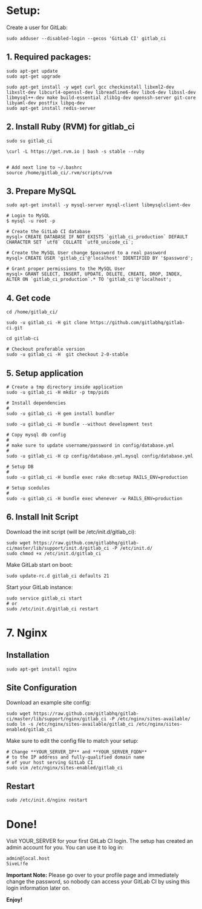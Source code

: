 # Setup: 

Create a user for GitLab:

    sudo adduser --disabled-login --gecos 'GitLab CI' gitlab_ci


## 1. Required packages:

    sudo apt-get update
    sudo apt-get upgrade

    sudo apt-get install -y wget curl gcc checkinstall libxml2-dev libxslt-dev libcurl4-openssl-dev libreadline6-dev libc6-dev libssl-dev libmysql++-dev make build-essential zlib1g-dev openssh-server git-core libyaml-dev postfix libpq-dev
    sudo apt-get install redis-server 

## 2. Install Ruby (RVM) for gitlab_ci

    sudo su gitlab_ci

    \curl -L https://get.rvm.io | bash -s stable --ruby


    # Add next line to ~/.bashrc
    source /home/gitlab_ci/.rvm/scripts/rvm


## 3. Prepare MySQL

    sudo apt-get install -y mysql-server mysql-client libmysqlclient-dev

    # Login to MySQL
    $ mysql -u root -p

    # Create the GitLab CI database
    mysql> CREATE DATABASE IF NOT EXISTS `gitlab_ci_production` DEFAULT CHARACTER SET `utf8` COLLATE `utf8_unicode_ci`;

    # Create the MySQL User change $password to a real password
    mysql> CREATE USER 'gitlab_ci'@'localhost' IDENTIFIED BY '$password';

    # Grant proper permissions to the MySQL User
    mysql> GRANT SELECT, INSERT, UPDATE, DELETE, CREATE, DROP, INDEX, ALTER ON `gitlab_ci_production`.* TO 'gitlab_ci'@'localhost';

## 4. Get code 

    cd /home/gitlab_ci/

    sudo -u gitlab_ci -H git clone https://github.com/gitlabhq/gitlab-ci.git

    cd gitlab-ci

    # Checkout preferable version
    sudo -u gitlab_ci -H  git checkout 2-0-stable

## 5. Setup application

    # Create a tmp directory inside application
    sudo -u gitlab_ci -H mkdir -p tmp/pids

    # Install dependencies
    #
    sudo -u gitlab_ci -H gem install bundler

    sudo -u gitlab_ci -H bundle --without development test

    # Copy mysql db config
    #
    # make sure to update username/password in config/database.yml
    #
    sudo -u gitlab_ci -H cp config/database.yml.mysql config/database.yml

    # Setup DB
    #
    sudo -u gitlab_ci -H bundle exec rake db:setup RAILS_ENV=production

    # Setup scedules 
    #
    sudo -u gitlab_ci -H bundle exec whenever -w RAILS_ENV=production


## 6. Install Init Script

Download the init script (will be /etc/init.d/gitlab_ci):

    sudo wget https://raw.github.com/gitlabhq/gitlab-ci/master/lib/support/init.d/gitlab_ci -P /etc/init.d/
    sudo chmod +x /etc/init.d/gitlab_ci

Make GitLab start on boot:

    sudo update-rc.d gitlab_ci defaults 21


Start your GitLab instance:

    sudo service gitlab_ci start
    # or
    sudo /etc/init.d/gitlab_ci restart


# 7. Nginx


## Installation
    sudo apt-get install nginx

## Site Configuration

Download an example site config:

    sudo wget https://raw.github.com/gitlabhq/gitlab-ci/master/lib/support/nginx/gitlab_ci -P /etc/nginx/sites-available/
    sudo ln -s /etc/nginx/sites-available/gitlab_ci /etc/nginx/sites-enabled/gitlab_ci

Make sure to edit the config file to match your setup:

    # Change **YOUR_SERVER_IP** and **YOUR_SERVER_FQDN**
    # to the IP address and fully-qualified domain name
    # of your host serving GitLab CI
    sudo vim /etc/nginx/sites-enabled/gitlab_ci

## Restart

    sudo /etc/init.d/nginx restart


# Done!


Visit YOUR_SERVER for your first GitLab CI login.
The setup has created an admin account for you. You can use it to log in:

    admin@local.host
    5iveL!fe

**Important Note:**
Please go over to your profile page and immediately change the password, so
nobody can access your GitLab CI by using this login information later on.

**Enjoy!**
